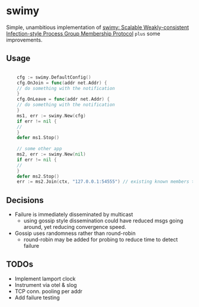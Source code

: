 # swimy
Simple, unambitious implementation of [swimy: Scalable Weakly-consistent Infection-style Process Group Membership Protocol](https://www.cs.cornell.edu/projects/Quicksilver/public_pdfs/swimy.pdf)
`plus` some improvements.



## Usage

```go

    cfg := swimy.DefaultConfig()
    cfg.OnJoin = func(addr net.Addr) {
    // do something with the notification
    }
    cfg.OnLeave = func(addr net.Addr) {
    // do something with the notification
    }
    ms1, err := swimy.New(cfg)
    if err != nil {
    //
    }
    defer ms1.Stop()
    
    // some other app
    ms2, err := swimy.New(nil) 
    if err != nil {
    //
    }
    defer ms2.Stop()
    err := ms2.Join(ctx, "127.0.0.1:54555") // existing known members to join the membership

```

## Decisions
- Failure is immediately disseminated by multicast
  - using gossip style dissemination could have reduced msgs going around, yet reducing convergence speed. 
- Gossip uses randomness rather than round-robin
  - round-robin may be added for probing to reduce time to detect failure 


## TODOs
- Implement lamport clock
- Instrument via otel & slog
- TCP conn. pooling per addr
- Add failure testing 
